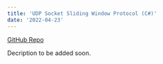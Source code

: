 ```yaml
---
title: 'UDP Socket Sliding Window Protocol (C#)'
date: '2022-04-23'
---
```


[GitHub Repo](https://github.com/akassab/UDP-Socket-Sliding-Window-RDT-Protocol)

Decription to be added soon.
